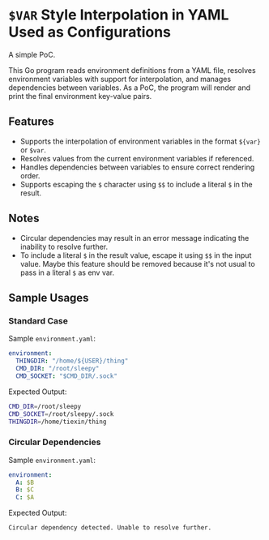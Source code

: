 # `$VAR` Style Interpolation in YAML Used as Configurations

A simple PoC.

This Go program reads environment definitions from a YAML file, resolves environment variables with support for interpolation, and manages dependencies between variables. As a PoC, the program will render and print the final environment key-value pairs.

## Features

- Supports the interpolation of environment variables in the format `${var}` or `$var`.
- Resolves values from the current environment variables if referenced.
- Handles dependencies between variables to ensure correct rendering order.
- Supports escaping the `$` character using `$$` to include a literal `$` in the result.

## Notes

- Circular dependencies may result in an error message indicating the inability to resolve further.
- To include a literal `$` in the result value, escape it using `$$` in the input value. Maybe this feature should be removed because it's not usual to pass in a literal `$` as env var.

## Sample Usages

### Standard Case

Sample `environment.yaml`:

```yaml
environment:
  THINGDIR: "/home/${USER}/thing"
  CMD_DIR: "/root/sleepy"
  CMD_SOCKET: "$CMD_DIR/.sock"
```

Expected Output: 

```bash
CMD_DIR=/root/sleepy
CMD_SOCKET=/root/sleepy/.sock
THINGDIR=/home/tiexin/thing
```

### Circular Dependencies

Sample `environment.yaml`:

```yaml
environment:
  A: $B
  B: $C
  C: $A
```

Expected Output: 

```bash
Circular dependency detected. Unable to resolve further.
```

